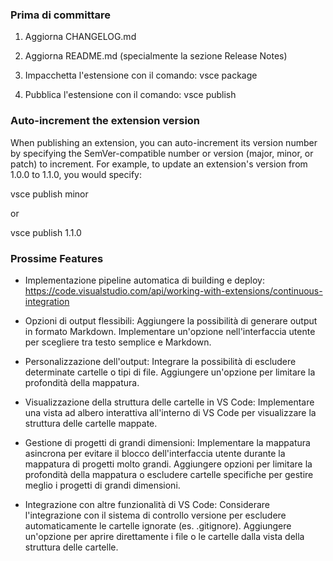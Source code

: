 ### Prima di committare

1. Aggiorna CHANGELOG.md

2. Aggiorna README.md (specialmente la sezione Release Notes)

3. Impacchetta l'estensione con il comando: vsce package

4. Pubblica l'estensione con il comando: vsce publish

### Auto-increment the extension version

When publishing an extension, you can auto-increment its version number by specifying the SemVer-compatible number or version (major, minor, or patch) to increment.
For example, to update an extension's version from 1.0.0 to 1.1.0, you would specify:

vsce publish minor

or

vsce publish 1.1.0

### Prossime Features

- Implementazione pipeline automatica di building e deploy:
  https://code.visualstudio.com/api/working-with-extensions/continuous-integration

- Opzioni di output flessibili:
  Aggiungere la possibilità di generare output in formato Markdown.
  Implementare un'opzione nell'interfaccia utente per scegliere tra testo semplice e Markdown.

- Personalizzazione dell'output:
  Integrare la possibilità di escludere determinate cartelle o tipi di file.
  Aggiungere un'opzione per limitare la profondità della mappatura.

- Visualizzazione della struttura delle cartelle in VS Code:
  Implementare una vista ad albero interattiva all'interno di VS Code per visualizzare la struttura delle cartelle mappate.

- Gestione di progetti di grandi dimensioni:
  Implementare la mappatura asincrona per evitare il blocco dell'interfaccia utente durante la mappatura di progetti molto grandi.
  Aggiungere opzioni per limitare la profondità della mappatura o escludere cartelle specifiche per gestire meglio i progetti di grandi dimensioni.

- Integrazione con altre funzionalità di VS Code:
  Considerare l'integrazione con il sistema di controllo versione per escludere automaticamente le cartelle ignorate (es. .gitignore).
  Aggiungere un'opzione per aprire direttamente i file o le cartelle dalla vista della struttura delle cartelle.

